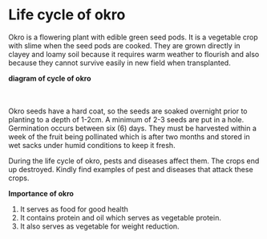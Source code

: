 # Life cycle of okro

Okro is a flowering plant with edible green seed pods. It is a vegetable crop with slime when the seed pods are cooked. They are grown directly in clayey and loamy soil because it requires warm weather to flourish and also because they cannot survive easily in new field when transplanted.

**diagram of cycle of okro**


<br><br>
Okro seeds have a hard coat, so the seeds are soaked overnight prior to planting to a depth of 1-2cm. A minimum of 2-3 seeds are put in a hole. Germination occurs between six (6) days. They must be harvested within a week of the fruit being pollinated which is after two months and stored in wet sacks under humid conditions to keep it fresh.

During the life cycle of okro, pests and diseases affect them. The crops end up destroyed. Kindly find examples of pest and diseases that attack these crops.

**Importance of okro**

1.	It serves as food for good health
2.	It contains protein and oil which serves as vegetable protein.
3.	It also serves as vegetable for weight reduction.
